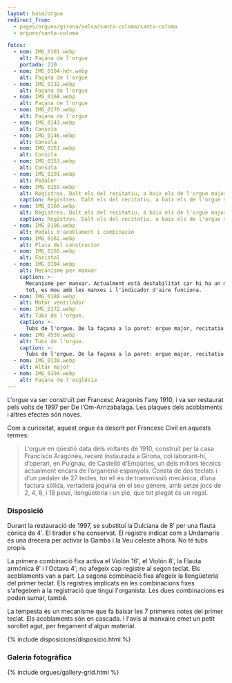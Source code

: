 ```yaml
---
layout: base/orgue
redirect_from:
  - pages/orgues/girona/selva/santa-coloma/santa-coloma
  - orgues/santa-coloma

fotos:
  - nom: IMG_0101.webp
    alt: Façana de l'orgue
    portada: 210
  - nom: IMG_0104-hdr.webp
    alt: Façana de l'orgue
  - nom: IMG_0132.webp
    alt: Façana de l'orgue
  - nom: IMG_0168.webp
    alt: Façana de l'orgue
  - nom: IMG_0170.webp
    alt: Façana de l'orgue
  - nom: IMG_0143.webp
    alt: Consola
  - nom: IMG_0146.webp
    alt: Consola
  - nom: IMG_0151.webp
    alt: Consola
  - nom: IMG_0153.webp
    alt: Consola
  - nom: IMG_0191.webp
    alt: Pedaler
  - nom: IMG_0159.webp
    alt: Registres. Dalt els del recitatiu, a baix els de l'orgue major
    caption: Registres. Dalt els del recitatiu, a baix els de l'orgue major
  - nom: IMG_0160.webp
    alt: Registres. Dalt els del recitatiu, a baix els de l'orgue major
    caption: Registres. Dalt els del recitatiu, a baix els de l'orgue major
  - nom: IMG_0190.webp
    alt: Pedals d'acoblament i combinació
  - nom: IMG_0162.webp
    alt: Placa del constructor
  - nom: IMG_0165.webp
    alt: Faristol
  - nom: IMG_0184.webp
    alt: Mecanisme per manxar
    caption: >-
      Mecanisme per manxar. Actualment està deshabilitat car hi ha un motor elèctric que insufla l'aire. Així i 
      tot, es mou amb les manxes i l'indicador d'aire funciona.
  - nom: IMG_0188.webp
    alt: Motor ventilador
  - nom: IMG_0172.webp
    alt: Tubs de l'orgue.
    caption: >-
      Tubs de l'orgue. De la façana a la paret: orgue major, recitatiu i Violón de 16′.
  - nom: IMG_4539.webp
    alt: Tubs de l'orgue.
    caption: >-
      Tubs de l'orgue. De la façana a la paret: orgue major, recitatiu i Violón de 16′.
  - nom: IMG_0138.webp
    alt: Altar major
  - nom: IMG_0194.webp
    alt: Façana de l'església
---
```


L'orgue va ser construït per Francesc Aragonès l'any 1910, i va ser restaurat pels volts de 1997 per De 
l'Om-Arrizabalaga. Les plaques dels acoblaments i altres efectes són noves.

Com a curiositat, aquest orgue és descrit per Francesc Civil en aquests termes:

<blockquote class="typewriter">
L'orgue en qüestió data dels voltants de 1910, construït per la casa Francisco Aragonés, recent
instaurada a Girona, col·laborant-hi, d’operari, en Puignau, de Castelló d’Empúries, un dels millors
tècnics actualment encara de l’organeria espanyola. Consta de dos teclats i d’un pedaler de 27 tecles, tot
ell és de transmissió mecànica, d’una factura sòlida, vertadera joquina en el seu gènere, amb setze jocs
de 2, 4, 8, i 16 peus, llengüeteria i un plè, que tot plegat és un regal.
</blockquote>

### Disposició

Durant la restauració de 1997, se substituí la Dulciana de 8′ per una flauta cònica de 4′. El tirador s'ha conservat. 
El registre indicat com a Undamaris és una drecera per activar la Gamba i la Veu celeste alhora. No té tubs propis.

La primera combinació fixa activa el Violón 16′, el Violón 8′, la Flauta armónica 8′ i l'Octava 4′; no afegeix cap 
registre al segon teclat. Els acoblaments van a part. La segona combinació fixa afegeix la llengüeteria del primer 
teclat. Els registres implicats en les combinacions fixes s'afegeixen a la registració que tingui l'organista. Les
dues combinacions es poden sumar, també. 

La tempesta és un mecanisme que fa baixar les 7 primeres notes del primer teclat. Els acoblaments són en cascada. I
l'avís al manxaire emet un petit sorollet agut, per fregament d'algun material. 


{% include disposicions/disposicio.html %}

### Galeria fotogràfica

{% include orgues/gallery-grid.html %}
